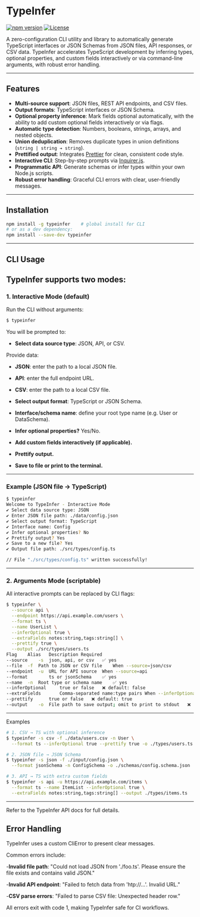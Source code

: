 # TypeInfer

[![npm version](https://img.shields.io/npm/v/typeinfer)](https://www.npmjs.com/package/typeinfer) [![License](https://img.shields.io/npm/l/typeinfer)](./LICENSE)

A zero-configuration CLI utility and library to automatically generate TypeScript interfaces or JSON Schemas from JSON files, API responses, or CSV data. TypeInfer accelerates TypeScript development by inferring types, optional properties, and custom fields interactively or via command-line arguments, with robust error handling.

---

## Features

- **Multi-source support**: JSON files, REST API endpoints, and CSV files.  
- **Output formats**: TypeScript interfaces or JSON Schema.  
- **Optional property inference**: Mark fields optional automatically, with the ability to add custom optional fields interactively or via flags.  
- **Automatic type detection**: Numbers, booleans, strings, arrays, and nested objects.  
- **Union deduplication**: Removes duplicate types in union definitions (`string | string ➔ string`).  
- **Prettified output**: Integrates [Prettier](https://prettier.io/) for clean, consistent code style.  
- **Interactive CLI**: Step-by-step prompts via [Inquirer.js](https://github.com/SBoudrias/Inquirer.js).  
- **Programmatic API**: Generate schemas or infer types within your own Node.js scripts.  
- **Robust error handling**: Graceful CLI errors with clear, user-friendly messages.  

---

## Installation

```bash
npm install -g typeinfer    # global install for CLI
# or as a dev dependency:
npm install --save-dev typeinfer
```
---

## CLI Usage

## TypeInfer supports two modes:

### 1. Interactive Mode (default)

Run the CLI without arguments:

```bash
$ typeinfer
```

You will be prompted to:

- **Select data source type**: JSON, API, or CSV.

Provide data:
-   **JSON**: enter the path to a local JSON file.
-   **API**: enter the full endpoint URL.
-   **CSV**: enter the path to a local CSV file.

- **Select output format**: TypeScript or JSON Schema.
- **Interface/schema name**: define your root type name (e.g. User or DataSchema).
- **Infer optional properties?** Yes/No.
- **Add custom fields interactively (if applicable).**
- **Prettify output.**
- **Save to file or print to the terminal.**

---

### Example (JSON file → TypeScript)
```bash
$ typeinfer
Welcome to TypeInfer - Interactive Mode
✔ Select data source type: JSON
✔ Enter JSON file path: ./data/config.json
✔ Select output format: TypeScript
✔ Interface name: Config
✔ Infer optional properties? No
✔ Prettify output? Yes
✔ Save to a new file? Yes
✔ Output file path: ./src/types/config.ts

// File "./src/types/config.ts" written successfully!
```

---

### 2. Arguments Mode (scriptable)
All interactive prompts can be replaced by CLI flags:

```bash
$ typeinfer \
  --source api \
  --endpoint https://api.example.com/users \
  --format ts \
  --name UserList \
  --inferOptional true \
  --extraFields notes:string,tags:string[] \
  --prettify true \
  --output ./src/types/users.ts
Flag	Alias	Description	Required
--source	-s	json, api, or csv	✅ yes
--file	-f	Path to JSON or CSV file	When --source=json/csv
--endpoint	-u	URL for API source	When --source=api
--format		ts or jsonSchema	✅ yes
--name	-n	Root type or schema name	✅ yes
--inferOptional		true or false	❌ default: false
--extraFields		Comma-separated name:type pairs	When --inferOptional=true
--prettify		true or false	❌ default: true
--output	-o	File path to save output; omit to print to stdout	❌
```

---

Examples
```bash
# 1. CSV → TS with optional inference
$ typeinfer -s csv -f ./data/users.csv -n User \
  --format ts --inferOptional true --prettify true -o ./types/users.ts

# 2. JSON file → JSON Schema
$ typeinfer -s json -f ./input/config.json \
  --format jsonSchema -n ConfigSchema -o ./schemas/config.schema.json

# 3. API → TS with extra custom fields
$ typeinfer -s api -u https://api.example.com/items \
  --format ts --name ItemList --inferOptional true \
  --extraFields notes:string,tags:string[] --output ./types/items.ts
```

---

Refer to the TypeInfer API docs for full details.

## Error Handling
TypeInfer uses a custom CliError to present clear messages.

Common errors include:

-**Invalid file path**:
"Could not load JSON from './foo.ts'. Please ensure the file exists and contains valid JSON."

-**Invalid API endpoint**:
"Failed to fetch data from 'htp://...'. Invalid URL."

-**CSV parse errors**:
"Failed to parse CSV file: Unexpected header row."

All errors exit with code 1, making TypeInfer safe for CI workflows.

